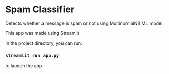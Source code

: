# Spam Classifier

Detects whether a message is spam or not using MultinomialNB ML model.

This app was made using Streamlit 

In the project directory, you can run:

### `streamlit run app.py`

to launch the app.

